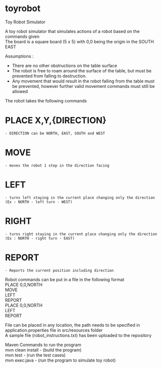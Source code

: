 # toyrobot
Toy Robot Simulator

A toy robot simulator that simulates actions of a robot based on the commands given <br>
The board is a square board (5 x 5) with 0,0 being the origin in the SOUTH EAST <br>

Assumptions :
- There are no other obstructions on the table surface <br>
- The robot is free to roam around the surface of the table, but must be prevented from falling to destruction.  <br>
- Any movement that would result in the robot falling from the table must be prevented, however further valid movement commands must still be allowed <br>

The robot takes the following commands <br>
# PLACE X,Y,{DIRECTION} 
	- DIRECTION can be NORTH, EAST, SOUTH and WEST
# MOVE
	- moves the robot 1 step in the direction facing
# LEFT
	- turns left staying in the current place changing only the direction (Ex : NORTH - left turn - WEST)
# RIGHT
	- turns right staying in the current place changing only the direction (Ex : NORTH - right turn - EAST)
# REPORT 
	- Reports the current position including direction

Robot commands can be put in a file in the following format <br>
PLACE 0,0,NORTH <br>
MOVE <br>
LEFT <br>
REPORT <br>
PLACE 0,0,NORTH <br>
LEFT <br>
REPORT <br>

File can be placed in any location, the path needs to be specified in application.properties file in src/resources folder <br>
A sample file (robot_instructions.txt) has been uploaded to the repository <br>

Maven Commands to run the program <br>
mvn clean install - (build the program) <br>
mvn test          - (run the test cases) <br>
mvn exec:java     - (run the program to simulate toy robot) <br>
